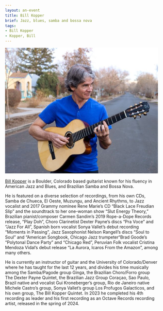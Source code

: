 ```yaml
---
layout: an-event
title: Bill Kopper
brief: Jazz, blues, samba and bossa nova
tags:
- Bill Kopper
- Kopper, Bill
---
```

![Bill Kopper](/pics/20240529-BillKopper.jpg)

[Bill Kopper](https://billkoppermusic.com/)
is a Boulder, Colorado based guitarist known for his fluency in American Jazz and Blues, and Brazilian Samba and Bossa Nova.

He is featured on a diverse selection of recordings, from his own CDs, Samba de Chueca, El Oeste, Muzungu, and Ancient Rhythms, to Jazz vocalist and 2017 Grammy nominee Rene Marie’s CD “Black Lace Freudian Slip” and the soundtrack to her one-woman show “Slut Energy Theory,” Brazilian pianist/composer Carmen Sandim’s 2019 Rope-a-Dope Records release, “Play Doh”, Choro Clarinetist Dexter Payne’s discs “Pra Voce” and “Jazz For All”, Spanish born vocalist Sonya Vallet’s debut recording “Moments in Passing”, Jazz Saxophonist Nelson Rangell’s discs “Soul to Soul” and “American Songbook, Chicago Jazz trumpeter“Brad Goode’s “Polytonal Dance Party” and “Chicago Red”, Peruvian Folk vocalist Cristina Mendoza Vidal’s debut release “La Aurora, Icaros From the Amazon”, among many others.

He is currently an instructor of guitar and the University of Colorado/Denver where he has taught for the last 12 years, and divides his time musically among the Samba/Pagode group Ginga, the Brazilian Choro/Forro group The Dexter Payne Quintet, the Brazilian Jazz Group Coraçao, Sao Paulo, Brazil native and vocalist Gui Kroneberger’s group, Rio de Janeiro native Michele Castro’s group, Sonya Vallet’s group Los Profugos Galacticos, and his own group, The Bill Kopper Quintet. In 2023 he completed his 4th recording as leader and his first recording as an Octave Records recording artist, released in the spring of 2024. 
